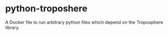 # python-troposhere
A Docker file to run arbitrary python files which depend on the Troposphere library. 
